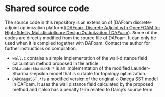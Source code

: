 # Shared source code

The source code in this repository is an extension of [DAFoam discrete-adjoint optimization platform]([DAFoam: Discrete Adjoint with OpenFOAM for High-fidelity Multidisciplinary Design Optimization | DAFoam](https://dafoam.github.io/index.html)). Some of the codes are directly modified from the source file of DAFoam. It can only be used when it is compiled together with DAFoam. Contact the author for further instructions on compilation.

* `wall.C` contains a simple implementation of the wall-distance field calculation method proposed in the article.
* `DALaunderSharmaKE.*` is an implementation of the modified Launder-Sharma k-epsilon model that is suitable for topology optimization. 
* `DAkOmegaSST.*` is a modified version of the original k-Omega SST model in DAFoam. It uses the wall distance field calculated by the proposed method and it also has a penalty term related to Darcy's source term.